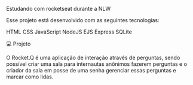 
Estudando com rocketseat durante a NLW 

Esse projeto está desenvolvido com as seguintes tecnologias:

HTML
CSS
JavaScript
NodeJS
EJS
Express
SQLite

💻 Projeto

O Rocket.Q é uma aplicação de interação através de perguntas, sendo possível criar uma sala para internautas anônimos fazerem perguntas e o criador da sala em posse de uma senha gerenciar essas perguntas e marcar como lidas.